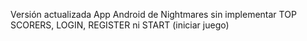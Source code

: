Versión actualizada App Android de Nightmares sin implementar TOP SCORERS, LOGIN, REGISTER ni START (iniciar juego)
